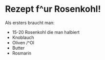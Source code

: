 # Rezept f\^ur Rosenkohl!

Als ersters braucht man:
- 15-20 Rosenkohl die man halbiert
- Knoblauch
- Oliven /^Ol
- Butter
- Rosmarin



